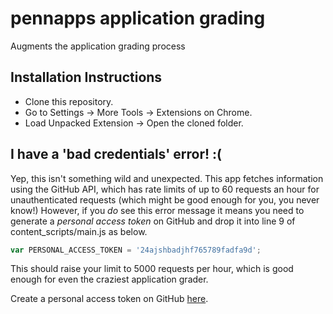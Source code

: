 # pennapps application grading
Augments the application grading process

## Installation Instructions

- Clone this repository.
- Go to Settings -> More Tools -> Extensions on Chrome.
- Load Unpacked Extension -> Open the cloned folder.

## I have a 'bad credentials' error! :(

Yep, this isn't something wild and unexpected. This app fetches information using the GitHub API, which has rate limits of up to 60 requests an hour for unauthenticated requests (which might be good enough for you, you never know!) However, if you *do* see this error message it means you need to generate a _personal access token_ on GitHub and drop it into line 9 of content_scripts/main.js as below.

```javascript
var PERSONAL_ACCESS_TOKEN = '24ajshbadjhf765789fadfa9d';
```

This should raise your limit to 5000 requests per hour, which is good enough for even the craziest application grader.

Create a personal access token on GitHub [here](https://github.com/settings/tokens).



